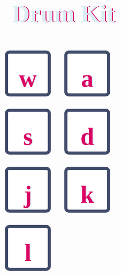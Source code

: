 
<html>
<head>
<meta name="viewport" content="width=device-width, initial-scale=1">
<title>
    bhawna's drum kit❤️
  </title>
<style>
    body{
        background-image: url("music.jpg")
    }
h1{
    font-size: 5rem;
  color: #DBEDF3;
  font-family: "Arvo", cursive;
  text-shadow: 3px 0 #DA0463;
  text-align: center;

}
.drum {
  outline: none;
  border: 10px solid #404B69;
  font-size: 5rem;
  font-family: 'Arvo', cursive;
  line-height: 2;
  font-weight: 900;
  color: #DA0463;
  text-shadow: 3px 0 #DBEDF3;
  border-radius: 15px;
  display: inline-block;
  width: 150px;
  height: 150px;
  text-align: center;
  margin: 20px;
  background-color: white;
}
.w {
  background-image: url("tom1.png");
}

.a {
  background-image: url("tom2.png");
}

.s {
  background-image: url("tom3.png");
}

.d {
  background-image: url("tom4.png");
}

.j {
  background-image: url("snare.png");
}

.k {
  background-image: url("crash.png");
}

.l {
  background-image: url("kick.png");
}
div.example {
  
  padding: 20px;
}


</style>
</head>
<body>

<h1 id="h1font">Drum Kit  🥁</h1>

<div class="example">
    <button class="w drum">w</button>
    <button class="a drum">a</button>
    <button class="s drum">s</button>
    <button class="d drum">d</button>
    <button class="j drum">j</button>
    <button class="k drum">k</button>
    <button class="l drum">l</button>
</div>


<script src="drumkit.js"></script>
</body>
</html>
